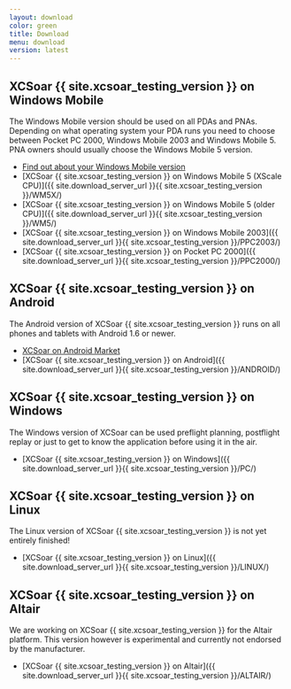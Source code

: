 ```yaml
---
layout: download
color: green
title: Download
menu: download
version: latest
---
```

## XCSoar {{ site.xcsoar_testing_version }} on Windows Mobile

The Windows Mobile version should be used on all PDAs and PNAs. Depending on what operating system your PDA runs you need to choose between Pocket PC 2000, 
Windows Mobile 2003 and Windows Mobile 5. PNA owners should usually choose the Windows Mobile 5 version.

- [Find out about your Windows Mobile version](/discover/wm_versions/)
- [XCSoar {{ site.xcsoar_testing_version }} on Windows Mobile 5 (XScale CPU)]({{ site.download_server_url }}{{ site.xcsoar_testing_version }}/WM5X/)
- [XCSoar {{ site.xcsoar_testing_version }} on Windows Mobile 5 (older CPU)]({{ site.download_server_url }}{{ site.xcsoar_testing_version }}/WM5/)
- [XCSoar {{ site.xcsoar_testing_version }} on Windows Mobile 2003]({{ site.download_server_url }}{{ site.xcsoar_testing_version }}/PPC2003/)
- [XCSoar {{ site.xcsoar_testing_version }} on Pocket PC 2000]({{ site.download_server_url }}{{ site.xcsoar_testing_version }}/PPC2000/)

## XCSoar {{ site.xcsoar_testing_version }} on Android

The Android version of XCSoar {{ site.xcsoar_testing_version }} runs on all phones and tablets with Android 1.6 or newer.

- [XCSoar on Android Market](https://market.android.com/details?id=org.xcsoar.testing)
- [XCSoar {{ site.xcsoar_testing_version }} on Android]({{ site.download_server_url }}{{ site.xcsoar_testing_version }}/ANDROID/)

## XCSoar {{ site.xcsoar_testing_version }} on Windows
					
The Windows version of XCSoar can be used preflight planning, postflight replay or just to get to know the application before using it in the air.

- [XCSoar {{ site.xcsoar_testing_version }} on Windows]({{ site.download_server_url }}{{ site.xcsoar_testing_version }}/PC/)

## XCSoar {{ site.xcsoar_testing_version }} on Linux

The Linux version of XCSoar {{ site.xcsoar_testing_version }} is not yet entirely finished!

- [XCSoar {{ site.xcsoar_testing_version }} on Linux]({{ site.download_server_url }}{{ site.xcsoar_testing_version }}/LINUX/)

## XCSoar {{ site.xcsoar_testing_version }} on Altair

We are working on XCSoar {{ site.xcsoar_testing_version }} for the Altair platform. This version however is experimental and currently not endorsed by the manufacturer.

- [XCSoar {{ site.xcsoar_testing_version }} on Altair]({{ site.download_server_url }}{{ site.xcsoar_testing_version }}/ALTAIR/)
